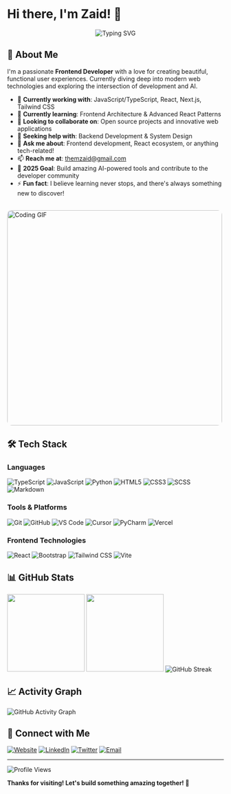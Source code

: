 # Hi there, I'm Zaid! 👋

<div align="center">
  <img src="https://readme-typing-svg.herokuapp.com?font=Fira+Code&pause=1000&color=36BCF7&center=true&vCenter=true&width=435&lines=Frontend+Developer;React+%7C+TypeScript+Enthusiast;Always+Learning+New+Things!" alt="Typing SVG" />
</div>

## 🚀 About Me

I'm a passionate **Frontend Developer** with a love for creating beautiful, functional user experiences. Currently diving deep into modern web technologies and exploring the intersection of development and AI.

- 🔭 **Currently working with**: JavaScript/TypeScript, React, Next.js, Tailwind CSS
- 🌱 **Currently learning**: Frontend Architecture & Advanced React Patterns
- 👯 **Looking to collaborate on**: Open source projects and innovative web applications
- 🤝 **Seeking help with**: Backend Development & System Design
- 💬 **Ask me about**: Frontend development, React ecosystem, or anything tech-related!
- 📫 **Reach me at**: [themzaid@gmail.com](mailto:themzaid@gmail.com)
- 🎯 **2025 Goal**: Build amazing AI-powered tools and contribute to the developer community
- ⚡ **Fun fact**: I believe learning never stops, and there's always something new to discover!

<br/>

<img alt="Coding GIF" src="https://raw.githubusercontent.com/abhisheknaiidu/abhisheknaiidu/master/code.gif" width="500" style="border-radius: 10px;" />

<br/>

## 🛠️ Tech Stack

### Languages
![TypeScript](https://img.shields.io/badge/TypeScript-007ACC?style=for-the-badge&logo=typescript&logoColor=white)
![JavaScript](https://img.shields.io/badge/JavaScript-F7DF1E?style=for-the-badge&logo=javascript&logoColor=black)
![Python](https://img.shields.io/badge/Python-3776AB?style=for-the-badge&logo=python&logoColor=white)
![HTML5](https://img.shields.io/badge/HTML5-E34F26?style=for-the-badge&logo=html5&logoColor=white)
![CSS3](https://img.shields.io/badge/CSS3-1572B6?style=for-the-badge&logo=css3&logoColor=white)
![SCSS](https://img.shields.io/badge/SCSS-CC6699?style=for-the-badge&logo=sass&logoColor=white)
![Markdown](https://img.shields.io/badge/Markdown-000000?style=for-the-badge&logo=markdown&logoColor=white)

### Tools & Platforms
![Git](https://img.shields.io/badge/Git-F05032?style=for-the-badge&logo=git&logoColor=white)
![GitHub](https://img.shields.io/badge/GitHub-100000?style=for-the-badge&logo=github&logoColor=white)
![VS Code](https://img.shields.io/badge/VS_Code-007ACC?style=for-the-badge&logo=visual-studio-code&logoColor=white)
![Cursor](https://img.shields.io/badge/Cursor-000000?style=for-the-badge&logo=cursor&logoColor=white)
![PyCharm](https://img.shields.io/badge/PyCharm-000000?style=for-the-badge&logo=pycharm&logoColor=white)
![Vercel](https://img.shields.io/badge/Vercel-000000?style=for-the-badge&logo=vercel&logoColor=white)

### Frontend Technologies
![React](https://img.shields.io/badge/React-20232A?style=for-the-badge&logo=react&logoColor=61DAFB)
![Bootstrap](https://img.shields.io/badge/Bootstrap-563D7C?style=for-the-badge&logo=bootstrap&logoColor=white)
![Tailwind CSS](https://img.shields.io/badge/Tailwind_CSS-38B2AC?style=for-the-badge&logo=tailwind-css&logoColor=white)
![Vite](https://img.shields.io/badge/Vite-646CFF?style=for-the-badge&logo=vite&logoColor=white)

## 📊 GitHub Stats

<img height="180em" src="https://github-readme-stats.vercel.app/api?username=themzaid&show_icons=true&theme=tokyonight&include_all_commits=true&count_private=true"/>
<img height="180em" src="https://github-readme-stats.vercel.app/api/top-langs/?username=themzaid&layout=compact&langs_count=8&theme=tokyonight&include_all_commits=true&count_private=true"/>

<img src="https://github-readme-streak-stats.herokuapp.com/?user=themzaid&theme=tokyonight" alt="GitHub Streak" />

## 📈 Activity Graph
<img src="https://github-readme-activity-graph.vercel.app/graph?username=themzaid&bg_color=1a1b27&color=be90f2&line=638fda&point=35aea1&area=true&hide_border=true" alt="GitHub Activity Graph" />

## 🤝 Connect with Me

[![Website](https://img.shields.io/badge/Website-FF7139?style=for-the-badge&logo=Firefox-Browser&logoColor=white)](https://themzaid.com)
[![LinkedIn](https://img.shields.io/badge/LinkedIn-0077B5?style=for-the-badge&logo=linkedin&logoColor=white)](https://linkedin.com/in/themzaid)
[![Twitter](https://img.shields.io/badge/Twitter-1DA1F2?style=for-the-badge&logo=twitter&logoColor=white)](https://twitter.com/themzaid)
[![Email](https://img.shields.io/badge/Email-D14836?style=for-the-badge&logo=gmail&logoColor=white)](mailto:themzaid@gmail.com)

---

<img src="https://komarev.com/ghpvc/?username=themzaid&label=Profile%20views&color=0e75b6&style=flat" alt="Profile Views" />

**Thanks for visiting! Let's build something amazing together! 🚀**

